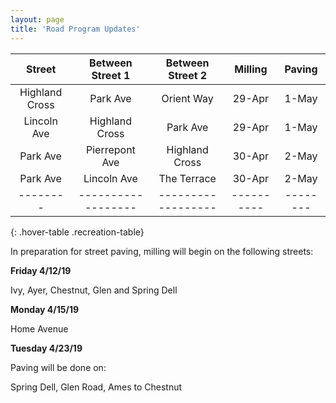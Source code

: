```yaml
---
layout: page
title: 'Road Program Updates'
---
```



| Street | Between Street 1 | Between Street 2 |	Milling | Paving | 
|:-------:|:----------------:|:----------------:|:--------:|:------:|
| Highland Cross | Park Ave | Orient Way | 29-Apr | 1-May | 
| Lincoln Ave | Highland Cross | Park Ave | 29-Apr | 1-May |
| Park Ave | Pierrepont Ave | Highland Cross | 30-Apr | 2-May |
| Park Ave | Lincoln Ave | The Terrace | 30-Apr | 2-May |
|--------|------------------|------------------|----------|--------|
{: .hover-table .recreation-table}


In preparation for street paving, milling will
begin on the following streets:

**Friday 4/12/19**

Ivy, Ayer, Chestnut, Glen and Spring Dell

**Monday 4/15/19**

Home Avenue

**Tuesday 4/23/19**

Paving will be done on:

Spring Dell, Glen Road, Ames to Chestnut
